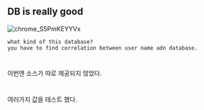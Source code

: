 ## DB is really good

![chrome_S5PmKEYYVx](https://user-images.githubusercontent.com/79683414/133197533-0781e5e9-88a5-4958-893a-12dc57752232.png)

```
what kind of this database?
you have to find correlation between user name adn database.
```

  

#

이번엔 소스가 따로 제공되지 않았다.  

#

여러가지 값을 테스트 했다.  





